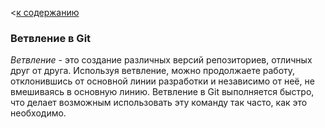 <[к содержанию](./readme.md)

### Ветвление в Git

_Ветвление_ - это создание различных версий репозиториев, отличных друг от друга. Используя ветвление, можно продолжаете работу,  отклонившись от основной линии разработки и независимо от неё, не вмешиваясь в основную линию. Ветвление в Git выполняется быстро, что делает возможным использовать эту команду так часто, как это необходимо.